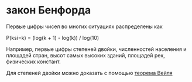 # закон Бенфорда
Первые цифры чисел во многих ситуациях распределены как

P(ksi=k) = (log(k + 1) - log(k)) / log(10)

Например, первые цифры степеней двойки, численностей населения и площадей стран, высот самых высоких зданий, площадей рек, физических констант.

Для степеней двойки можно доказать с помощью [теорема Вейля](%D1%82%D0%B5%D0%BE%D1%80%D0%B5%D0%BC%D0%B0%20%D0%92%D0%B5%D0%B9%D0%BB%D1%8F)
